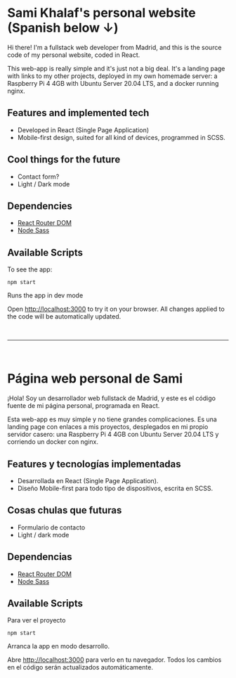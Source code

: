 # Sami Khalaf's personal website (Spanish below ↓)

Hi there! I'm a fullstack web developer from Madrid, and this is the source code of my personal website, coded in React.

This web-app is really simple and it's just not a big deal. It's a landing page with links to my other projects, deployed in my own homemade server: a Raspberry Pi 4 4GB with Ubuntu Server 20.04 LTS, and a docker running nginx.

## Features and implemented tech

- Developed in React (Single Page Application)
- Mobile-first design, suited for all kind of devices, programmed in SCSS.

## Cool things for the future

- Contact form?
- Light / Dark mode

## Dependencies

- [React Router DOM](https://reactrouter.com/)
- [Node Sass](https://www.npmjs.com/package/node-sass)

## Available Scripts

To see the app:

`npm start`

Runs the app in dev mode

Open [http://localhost:3000](http://localhost:3000) to try it on your browser. All changes applied to the code will be automatically updated.

<br>
<hr>
<br>

# Página web personal de Sami

¡Hola! Soy un desarrollador web fullstack de Madrid, y este es el código fuente de mi página personal, programada en React.

Esta web-app es muy simple y no tiene grandes complicaciones. Es una landing page con enlaces a mis proyectos, desplegados en mi propio servidor casero: una Raspberry Pi 4 4GB con Ubuntu Server 20.04 LTS y corriendo un docker con nginx.

## Features y tecnologías implementadas

- Desarrollada en React (Single Page Application).
- Diseño Mobile-first para todo tipo de dispositivos, escrita en SCSS.

## Cosas chulas que futuras

- Formulario de contacto
- Light / dark mode

## Dependencias

- [React Router DOM](https://reactrouter.com/)
- [Node Sass](https://www.npmjs.com/package/node-sass)

## Available Scripts

Para ver el proyecto

`npm start`

Arranca la app en modo desarrollo.

Abre [http://localhost:3000](http://localhost:3000) para verlo en tu navegador. Todos los cambios en el código serán actualizados automáticamente.
